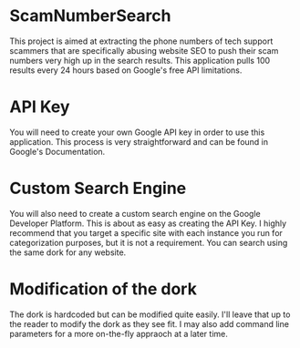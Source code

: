 # ScamNumberSearch
This project is aimed at extracting the phone numbers of tech support scammers that are specifically abusing website SEO to push their scam numbers very high up in the search results.
This application pulls 100 results every 24 hours based on Google's free API limitations.

# API Key
You will need to create your own Google API key in order to use this application. This process is very straightforward and can be found in Google's Documentation.

# Custom Search Engine
You will also need to create a custom search engine on the Google Developer Platform. This is about as easy as creating the API Key. I highly recommend that you target a specific site with each instance you run for categorization purposes, but it is not a requirement. You can search using the same dork for any website.

# Modification of the dork
The dork is hardcoded but can be modified quite easily. I'll leave that up to the reader to modify the dork as they see fit. I may also add command line parameters for a more on-the-fly appraoch at a later time.

